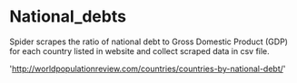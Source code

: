 # National_debts

Spider scrapes the ratio of national debt to Gross Domestic Product (GDP)
for each country listed in website and collect scraped data in csv file.

'http://worldpopulationreview.com/countries/countries-by-national-debt/'


